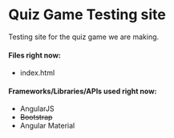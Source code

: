 # Quiz Game Testing site
Testing site for the quiz game we are making.

#### Files right now:
- index.html

#### Frameworks/Libraries/APIs used right now:
- AngularJS
- ~~Bootstrap~~
- Angular Material
